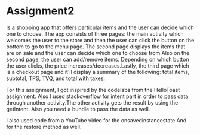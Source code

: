 # Assignment2
Is a shopping app that offers particular items and the user can decide which one to choose.
The app consists of three pages: the main activity which welcomes the user to the store and then the user can click 
the button on the bottom to go to the menu page. The second page displays the items that are on sale and the user can 
decide which one to choose from.Also on the second page, the user can add/remove items. Depending on which button the user clicks, the price increases/decreases.Lastly, the third page which is a checkout page and it'll display a summary of the 
following: total items, subtotal, TPS, TVQ, and total with taxes.

For this assignment, I got inspired by the codelabs from the HelloToast assignment. Also I used stackoverflow for intent
 part in order to pass data through another activity.The other activity gets the result by using the getIntent.
Also you need a bundle to pass the data as well.

I also used code from a YouTube video for the onsavedinstancestate
And for the restore method as well.
